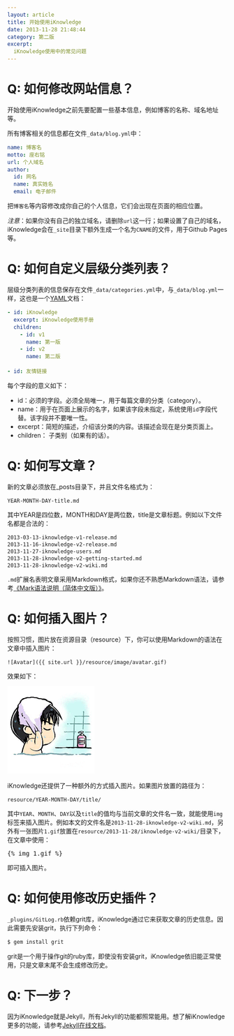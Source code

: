 ```yaml
---
layout: article
title: 开始使用iKnowledge
date: 2013-11-28 21:48:44
category: 第二版
excerpt:
  iKnowledge使用中的常见问题
---
```


# Q: 如何修改网站信息？

开始使用iKnowledge之前先要配置一些基本信息，例如博客的名称、域名地址等。

所有博客相关的信息都在文件`_data/blog.yml`中：

```yaml
name: 博客名
motto: 座右铭
url: 个人域名
author:
  id: 网名
  name: 真实姓名
  email: 电子邮件
```

把`博客名`等内容修改成你自己的个人信息，它们会出现在页面的相应位置。

*注意*：如果你没有自己的独立域名，请删除`url`这一行；如果设置了自己的域名，iKnowledge会在`_site`目录下额外生成一个名为`CNAME`的文件，用于Github Pages等。

# Q: 如何自定义层级分类列表？

层级分类列表的信息保存在文件`_data/categories.yml`中，与`_data/blog.yml`一样，这也是一个[YAML](http://zh.wikipedia.org/zh-cn/YAML)文档：

```yaml
- id: iKnowledge
  excerpt: iKnowledge使用手册
  children:
    - id: v1
      name: 第一版
    - id: v2
      name: 第二版

- id: 友情链接
```

每个字段的意义如下：

* id：必须的字段。必须全局唯一，用于每篇文章的分类（category）。
* name：用于在页面上展示的名字，如果该字段未指定，系统使用`id`字段代替。该字段并不要唯一性。
* excerpt：简短的描述，介绍该分类的内容。该描述会现在是分类页面上。
* children： 子类别（如果有的话）。

# Q: 如何写文章？

新的文章必须放在_posts目录下，并且文件名格式为：

```
YEAR-MONTH-DAY-title.md
```

其中YEAR是四位数，MONTH和DAY是两位数，title是文章标题。例如以下文件名都是合法的：

```
2013-03-13-iknowledge-v1-release.md
2013-11-16-iknowledge-v2-release.md
2013-11-27-iknowledge-users.md
2013-11-28-iknowledge-v2-getting-started.md
2013-11-28-iknowledge-v2-wiki.md
```

`.md`扩展名表明文章采用Markdown格式，如果你还不熟悉Markdown语法，请参考[《Mark语法说明（简体中文版）》](http://wowubuntu.com/markdown/)。

# Q: 如何插入图片？

按照习惯，图片放在资源目录（resource）下，你可以使用Markdown的语法在文章中插入图片：

```
![Avatar]({{ site.url }}/resource/image/avatar.gif)
```

效果如下：

![Avatar](resource/image/avatar.gif)

iKnowledge还提供了一种额外的方式插入图片。如果图片放置的路径为：

```
resource/YEAR-MONTH-DAY/title/
```

其中`YEAR`、`MONTH`、`DAY`以及`title`的值均与当前文章的文件名一致，就能使用`img`标签来插入图片。例如本文的文件名是`2013-11-28-iknowledge-v2-wiki.md`，另外有一张图片`1.gif`放置在`resource/2013-11-28/iknowledge-v2-wiki/`目录下，在文章中使用：

<pre>&#123;% img 1.gif %&#125;</pre>

即可插入图片。

# Q: 如何使用修改历史插件？

`_plugins/GitLog.rb`依赖grit库，iKnowledge通过它来获取文章的历史信息。因此需要先安装grit，执行下列命令：

```bash
$ gem install grit
```

grit是一个用于操作git的ruby库，即使没有安装grit，iKnowledge依旧能正常使用，只是文章末尾不会生成修改历史。

# Q: 下一步？

因为iKnowledge就是Jekyll，所有Jekyll的功能都照常能用。想了解iKnowledge更多的功能，请参考[Jekyll在线文档](http://jekyllrb.com/docs/home/)。